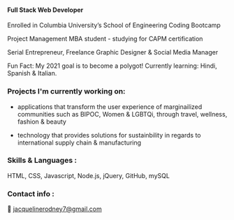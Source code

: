 #### Full Stack Web Developer

Enrolled in Columbia University’s School of Engineering Coding Bootcamp

Project Management MBA student - studying for CAPM certification

Serial Entrepreneur, Freelance Graphic Designer & Social Media Manager 

Fun Fact: My 2021 goal is to become a polygot! Currently learning: Hindi, Spanish & Italian. 

### Projects I'm currently working on:
- applications that transform the user experience of marginailized communities such as BIPOC, Women & LGBTQi, through travel, wellness, fashion & beauty

- technology that provides solutions for sustainbility in regards to international supply chain & manufacturing 

### Skills & Languages : 
HTML, CSS, Javascript, Node.js, jQuery, GitHub, mySQL

### Contact info :

📩 jacquelinerodney7@gmail.com
